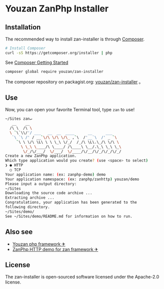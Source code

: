 # Youzan ZanPhp Installer

## Installation
The recommended way to install zan-installer is through
[Composer](http://getcomposer.org).

```bash
# Install Composer
curl -sS https://getcomposer.org/installer | php
```
See [Composer Getting Started](https://getcomposer.org/doc/00-intro.md)


```bash
composer global require youzan/zan-installer
```
The composer repository on packagist.org: [youzan/zan-installer](https://packagist.org/packages/youzan/zan-installer) 。


## Use
Now, you can open your favorite Terminal tool, type `zan` to use!

```bash
~/Sites zan↵
   __    __
  /\ \  /\ \
  \ `\`\\/'/ ___   __  __  ____      __      ___
   `\ `\ /' / __`\/\ \/\ \/\_ ,`\  /'__`\  /' _ `\
     `\ \ \/\ \L\ \ \ \_\ \/_/  /_/\ \L\.\_/\ \/\ \
       \ \_\ \____/\ \____/ /\____\ \__/.\_\ \_\ \_\
        \/_/\/___/  \/___/  \/____/\/__/\/_/\/_/\/_/
Create a new ZanPhp application.
Which type application would you create? (use <space> to select)
❯ ● HTTP
  ○ TCP
Your application name: (ex: zanphp-demo) demo
Your application namespace: (ex: zanphp/zanhttp) youzan/demo
Please input a output directory:
~/Sites
Downloading the source code archive ...
Extracting archive ...
Congratulations, your application has been generated to the 
following directory.
~/Sites/demo/
See ~/Sites/demo/README.md for information on how to run.
```

## Also see
- [Youzan php framework &#9992;](https://github.com/youzan/zan) 
- [ZanPhp HTTP demo for zan framework &#9992;](https://github.com/youzan/zanhttp)

## License
The zan-installer is open-sourced software licensed under the Apache-2.0 license.

